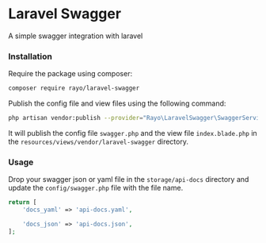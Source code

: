 <h1>Laravel Swagger</h1>

A simple swagger integration with laravel

### Installation

Require the package using composer:

```bash
composer require rayo/laravel-swagger
```

Publish the config file and view files using the following command:

```bash
php artisan vendor:publish --provider="Rayo\LaravelSwagger\SwaggerServiceProvider"
```

It will publish the config file `swagger.php` and the view file `index.blade.php` in the `resources/views/vendor/laravel-swagger` directory.

### Usage

Drop your swagger json or yaml file in the `storage/api-docs` directory and update the `config/swagger.php` file with the file name.

```php
return [
    'docs_yaml' => 'api-docs.yaml',

    'docs_json' => 'api-docs.json',
];
```